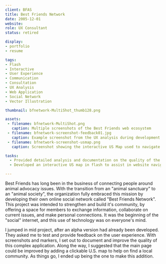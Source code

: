 ```yaml
---
client: BFAS
title: Best Friends Network
date: 2005-12-01
website: 
role: UX Consultant
status: retired

display: 
- portfolio
- resume

tags:
- Flash
- Interactive
- User Experience
- Communication
- Consultation
- UX Analysis 
- Web Application
- Social Network
- Vector Illustration

thumbnail: bfnetwork-MultiShot_thumb128.png

assets: 
 - filename: bfnetwork-MultiShot.png
   caption: Multiple screenshots of the Best Friends web ecosystem
 - filename: bfnetwork-screenshot-feedback01.jpg
   caption: Example screenshot from the UX analysis during development of the BF Network 
 - filename: bfnetwork-screenshot-usmap.png
   caption: Screenshot showing the interactive US Map used to navigate to the communities of the BF Network.

tasks: 
  - Provided detailed analysis and documentation on the quality of the user experience of   the developing Best Friends Network web application.
  - Developed an interactive US map in flash to assist in website navigation

---
```

Best Friends has long been in the business of connecting people around animal advocacy issues. With the transition from an "animal sanctuary" to an "animal society", the organization fully embraced this mission by developing their own online social network called "Best Friends Network". This project was intended to strengthen and build it's community, by offering a space for members to exchange information, collaborate on current issues, and make personal connections. It was the beginning of the "social" internet, and this use of technology was on everyone's mind.

I jumped in mid project, after an alpha version had already been developed. They asked me to test and provide feedback on the user experience. With screenshots and markers, I set out to document and improve the quality of this complex application.  Along the way, I suggested that the main page could be improved by adding a clickable U.S. map to help on find a local community. As things go, I ended up being the one to make this addition.


